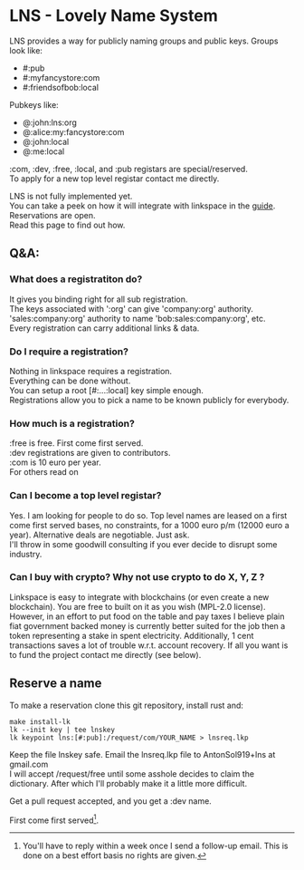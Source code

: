 # LNS - Lovely Name System

LNS provides a way for publicly naming groups and public keys.
Groups look like:

- #:pub
- #:myfancystore:com
- #:friendsofbob:local

Pubkeys like:

- @:john:lns:org
- @:alice:my:fancystore:com
- @:john:local
- @:me:local

:com, :dev, :free, :local, and :pub registars are special/reserved.  
To apply for a new top level registar contact me directly.  

LNS is not fully implemented yet.  
You can take a peek on how it will integrate with linkspace in the [guide](./docs/guide/index.html#ABELNS).  
Reservations are open.  
Read this page to find out how.  

## Q&A:

### What does a registratiton do?

It gives you binding right for all sub registration.  
The keys associated with ':org' can give 'company:org' authority.  
'sales:company:org' authority to name 'bob:sales:company:org', etc.  
Every registration can carry additional links & data.  

### Do I require a registration?

Nothing in linkspace requires a registration.  
Everything can be done without.  
You can setup a root [#:...:local] key simple enough.  
Registrations allow you to pick a name to be known publicly for everybody.  

### How much is a registration?

:free is free. First come first served.  
:dev registrations are given to contributors.  
:com is 10 euro per year.  
For others read on  

### Can I become a top level registar?

Yes. I am looking for people to do so.
Top level names are leased on a first come first served bases, no constraints, for a 1000 euro p/m (12000 euro a year).
Alternative deals are negotiable. Just ask.  
I'll throw in some goodwill consulting if you ever decide to disrupt some industry.  

### Can I buy with crypto? Why not use crypto to do X, Y, Z ?

Linkspace is easy to integrate with blockchains (or even create a new blockchain).
You are free to built on it as you wish (MPL-2.0 license).
However, in an effort to put food on the table and pay taxes I believe
plain fiat government backed money is currently better suited for the job then
a token representing a stake in spent electricity.
Additionally, 1 cent transactions saves a lot of trouble w.r.t. account recovery.
If all you want is to fund the project contact me directly (see below).

## Reserve a name

To make a reservation clone this git repository, install rust and:

```terminal
make install-lk
lk --init key | tee lnskey
lk keypoint lns:[#:pub]:/request/com/YOUR_NAME > lnsreq.lkp
```

Keep the file lnskey safe.
Email the lnsreq.lkp file to AntonSol919+lns at gmail.com  
I will accept /request/free until some asshole decides to claim the dictionary.
After which I'll probably make it a little more difficult.

Get a pull request accepted, and you get a :dev name.

First come first served[^1].

[^1]: You'll have to reply within a week once I send a follow-up email. This is done on a best effort basis no rights are given.
